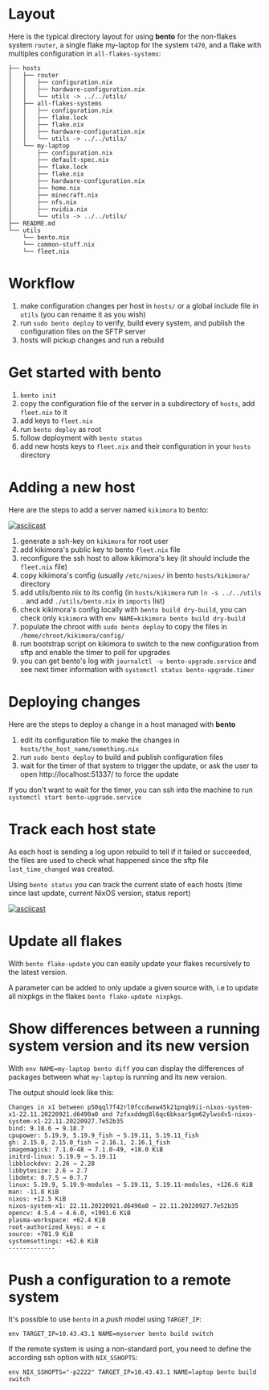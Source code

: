 # Layout

Here is the typical directory layout for using **bento** for the non-flakes system `router`, a single flake my-laptop for the system `t470`, and a flake with multiples configuration in `all-flakes-systems`:

```
├── hosts
│   ├── router
│   │   ├── configuration.nix
│   │   ├── hardware-configuration.nix
│   │   └── utils -> ../../utils/
│   ├── all-flakes-systems
│   │   ├── configuration.nix
│   │   ├── flake.lock
│   │   ├── flake.nix
│   │   ├── hardware-configuration.nix
│   │   └── utils -> ../../utils/
│   └── my-laptop
│       ├── configuration.nix
│       ├── default-spec.nix
│       ├── flake.lock
│       ├── flake.nix
│       ├── hardware-configuration.nix
│       ├── home.nix
│       ├── minecraft.nix
│       ├── nfs.nix
│       ├── nvidia.nix
│       └── utils -> ../../utils/
├── README.md
└── utils
    └── bento.nix
    └── common-stuff.nix
    └── fleet.nix
```


# Workflow

1. make configuration changes per host in `hosts/` or a global include file in `utils` (you can rename it as you wish)
2. run `sudo bento deploy` to verify, build every system, and publish the configuration files on the SFTP server
3. hosts will pickup changes and run a rebuild

# Get started with bento

1. `bento init`
2. copy the configuration file of the server in a subdirectory of `hosts`, add `fleet.nix` to it
3. add keys to `fleet.nix`
4. run `bento deploy` as root
5. follow deployment with `bento status`
6. add new hosts keys to `fleet.nix` and their configuration in your `hosts` directory

# Adding a new host

Here are the steps to add a server named `kikimora` to bento:

[![asciicast](https://asciinema.org/a/520498.svg)](https://asciinema.org/a/520498)

1. generate a ssh-key on `kikimora` for root user
2. add kikimora's public key to bento `fleet.nix` file
3. reconfigure the ssh host to allow kikimora's key (it should include the `fleet.nix` file)
4. copy kikimora's config (usually `/etc/nixos/` in bento `hosts/kikimora/` directory
5. add utils/bento.nix to its config (in `hosts/kikimora` run `ln -s ../../utils .` and add `./utils/bento.nix` in `imports` list)
6. check kikimora's config locally with `bento build dry-build`, you can check only `kikimora` with `env NAME=kikimora bento build dry-build`
7. populate the chroot with `sudo bento deploy` to copy the files in `/home/chroot/kikimora/config/`
8. run bootstrap script on kikimora to switch to the new configuration from sftp and enable the timer to poll for upgrades
9. you can get bento's log with `journalctl -u bento-upgrade.service` and see next timer information with `systemctl status bento-upgrade.timer`

# Deploying changes

Here are the steps to deploy a change in a host managed with **bento**

1. edit its configuration file to make the changes in `hosts/the_host_name/something.nix`
2. run `sudo bento deploy` to build and publish configuration files
3. wait for the timer of that system to trigger the update, or ask the user to open http://localhost:51337/ to force the update

If you don't want to wait for the timer, you can ssh into the machine to run `systemctl start bento-upgrade.service`

# Track each host state

As each host is sending a log upon rebuild to tell if it failed or succeeded, the files are used to check what happened since the sftp file `last_time_changed` was created.

Using `bento status` you can track the current state of each hosts (time since last update, current NixOS version, status report)

[![asciicast](https://asciinema.org/a/520504.svg)](https://asciinema.org/a/520504)

# Update all flakes

With `bento flake-update` you can easily update your flakes recursively to the latest version.

A parameter can be added to only update a given source with, i.e to update all nixpkgs in the flakes `bento flake-update nixpkgs`.

# Show differences between a running system version and its new version

With `env NAME=my-laptop bento diff` you can display the differences of packages between what `my-laptop` is running and its new version.

The output should look like this:

```
Changes in x1 between p50qql7f42rl0fccdwxw45k21pnqb9ii-nixos-system-x1-22.11.20220921.d6490a0 and 7zfxxddmg8l6qc6bksar5gm62ylwsdv5-nixos-system-x1-22.11.20220927.7e52b35
bind: 9.18.6 → 9.18.7
cpupower: 5.19.9, 5.19.9_fish → 5.19.11, 5.19.11_fish
gh: 2.15.0, 2.15.0_fish → 2.16.1, 2.16.1_fish
imagemagick: 7.1.0-48 → 7.1.0-49, +18.0 KiB
initrd-linux: 5.19.9 → 5.19.11
libblockdev: 2.26 → 2.28
libbytesize: 2.6 → 2.7
libdmtx: 0.7.5 → 0.7.7
linux: 5.19.9, 5.19.9-modules → 5.19.11, 5.19.11-modules, +126.6 KiB
man: -11.8 KiB
nixos: +12.5 KiB
nixos-system-x1: 22.11.20220921.d6490a0 → 22.11.20220927.7e52b35
opencv: 4.5.4 → 4.6.0, +1901.6 KiB
plasma-workspace: +62.4 KiB
root-authorized_keys: ∅ → ε
source: +701.9 KiB
systemsettings: +62.6 KiB
-------------
```

# Push a configuration to a remote system

It's possible to use `bento` in a *push* model using `TARGET_IP`:

```
env TARGET_IP=10.43.43.1 NAME=myserver bento build switch
```

If the remote system is using a non-standard port, you need to define the according ssh option with `NIX_SSHOPTS`:

```
env NIX_SSHOPTS="-p2222" TARGET_IP=10.43.43.1 NAME=laptop bento build switch
```
